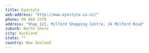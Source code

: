 ```yaml
---
title: Eyestyle
web-address: "http://www.eyestyle.co.nz/"
phone: 09 489 3370
address: "Shop 121, Milford Shopping Centre, 24 Milford Road"
suburb: North Shore
city: Auckland
state: ""
country: New Zealand
---
```

